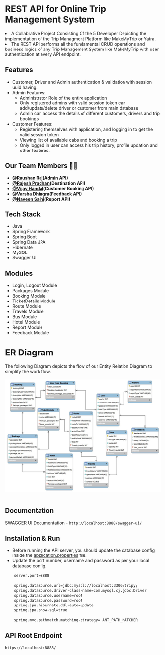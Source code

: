 
<!-- ============================================  TITLE ======================================================  -->
# REST API for Online Trip Management System

<!-- ============================================  DETAILS ======================================================  -->

<li>A Collabrative Project Consisting Of the 5 Developer Depicting the implementation of the Trip Managment Platform like MakeMyTrip or Yatra.
<li>The REST API performs all the fundamental CRUD operations and business logics of any Trip Management System like MakeMyTrip with user authentication at every API endpoint.
<br>

<!-- ============================================  FEATURES ======================================================  -->
## Features

* Customer, Driver and Admin authentication & validation with session uuid having.
* Admin Features:
    * Administrator Role of the entire application
    * Only registered admins with valid session token can add/update/delete driver or customer from main database
    * Admin can access the details of different customers, drivers and trip bookings
* Customer Features:
    * Registering themselves with application, and logging in to get the valid session token
    * Viewing list of available cabs and booking a trip
    * Only logged in user can access his trip history, profile updation and other features.

<!-- ============================================  CONTRIBUTORS ======================================================  -->
## Our Team Members 👨‍💻
  - **[@Raushan Raj](https://github.com/raushanraj901)(Admin API)**
  - **[@Rajesh Pradhan](https://github.com/raje2)(Destination API)**
  - **[@Vijay Handal](https://github.com/vijay9969)(Customer Booking API)**
  - **[@Varsha Dhingra](https://github.com/varuvarshu)(Feedback API)**
  - **[@Naveen Saini](https://github.com/naveenSaini1)(Report API)**

<!-- ============================================  TECH STACK ======================================================  -->

## Tech Stack

* Java
* Spring Framework
* Spring Boot
* Spring Data JPA
* Hibernate
* MySQL
* Swagger UI

<!-- ============================================  MODULES ======================================================  -->

## Modules

* Login, Logout Module
* Packages Module
* Booking Module
* TicketDetails Module
* Route Module
* Travels Module
* Bus Module
* Hotel Module
* Report Module
* Feedback Module

<!-- ============================================  ER - DIAGRAM ======================================================  -->

# ER Diagram

The following Diagram depicts the flow of our Entity Relation Diagram to simplify the work flow.
<br>
<br>
![ER Diagram - DB Schema](https://github.com/raus376/OnlineTripManagementSystemApp/blob/addb16bf0cd504c3bd804e4cb9d4b7429055ac7a/DB%20Schema%20-%20ER%20Diagram.JPG)
<br>
<br>

<!-- ============================================  DOCUMENTATION ======================================================  -->

## Documentation

SWAGGER UI Documentation - `http://localhost:8888/swagger-ui/`

<!-- ============================================  INSTALLATION AND RUN ======================================================  -->

## Installation & Run

* Before running the API server, you should update the database config inside the [application.properties](E-Commerce-Backend\src\main\resources\application.properties) file. 
* Update the port number, username and password as per your local database config.

```
    server.port=8888

    spring.datasource.url=jdbc:mysql://localhost:3306/tripy;
    spring.datasource.driver-class-name=com.mysql.cj.jdbc.Driver
    spring.datasource.username=root
    spring.datasource.password=root
    spring.jpa.hibernate.ddl-auto=update
    spring.jpa.show-sql=true

    spring.mvc.pathmatch.matching-strategy= ANT_PATH_MATCHER

```

<!-- ============================================  API ROOT ENDPOINTS ======================================================  -->

## API Root Endpoint

`https://localhost:8888/`
